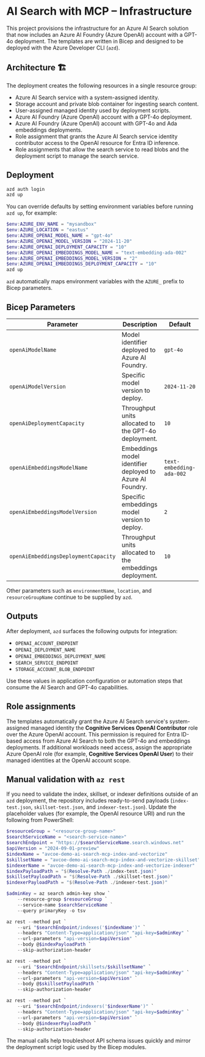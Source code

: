 # AI Search with MCP – Infrastructure

This project provisions the infrastructure for an Azure AI Search solution that now includes an Azure AI Foundry (Azure OpenAI) account with a GPT-4o deployment. The templates are written in Bicep and designed to be deployed with the Azure Developer CLI (`azd`).

## Architecture 🏗️

The deployment creates the following resources in a single resource group:

- Azure AI Search service with a system-assigned identity.
- Storage account and private blob container for ingesting search content.
- User-assigned managed identity used by deployment scripts.
- Azure AI Foundry (Azure OpenAI) account with a GPT-4o deployment.
 - Azure AI Foundry (Azure OpenAI) account with GPT-4o and Ada embeddings deployments.
- Role assignment that grants the Azure AI Search service identity contributor access to the OpenAI resource for Entra ID inference.
- Role assignments that allow the search service to read blobs and the deployment script to manage the search service.

## Deployment

```powershell
azd auth login
azd up
```

You can override defaults by setting environment variables before running `azd up`, for example:

```powershell
$env:AZURE_ENV_NAME = "mysandbox"
$env:AZURE_LOCATION = "eastus"
$env:AZURE_OPENAI_MODEL_NAME = "gpt-4o"
$env:AZURE_OPENAI_MODEL_VERSION = "2024-11-20"
$env:AZURE_OPENAI_DEPLOYMENT_CAPACITY = "10"
$env:AZURE_OPENAI_EMBEDDINGS_MODEL_NAME = "text-embedding-ada-002"
$env:AZURE_OPENAI_EMBEDDINGS_MODEL_VERSION = "2"
$env:AZURE_OPENAI_EMBEDDINGS_DEPLOYMENT_CAPACITY = "10"
azd up
```

`azd` automatically maps environment variables with the `AZURE_` prefix to Bicep parameters.

## Bicep Parameters

| Parameter | Description | Default |
|-----------|-------------|---------|
| `openAiModelName` | Model identifier deployed to Azure AI Foundry. | `gpt-4o` |
| `openAiModelVersion` | Specific model version to deploy. | `2024-11-20` |
| `openAiDeploymentCapacity` | Throughput units allocated to the GPT-4o deployment. | `10` |
| `openAiEmbeddingsModelName` | Embeddings model identifier deployed to Azure AI Foundry. | `text-embedding-ada-002` |
| `openAiEmbeddingsModelVersion` | Specific embeddings model version to deploy. | `2` |
| `openAiEmbeddingsDeploymentCapacity` | Throughput units allocated to the embeddings deployment. | `10` |

Other parameters such as `environmentName`, `location`, and `resourceGroupName` continue to be supplied by `azd`.

## Outputs

After deployment, `azd` surfaces the following outputs for integration:

- `OPENAI_ACCOUNT_ENDPOINT`
- `OPENAI_DEPLOYMENT_NAME`
- `OPENAI_EMBEDDINGS_DEPLOYMENT_NAME`
- `SEARCH_SERVICE_ENDPOINT`
- `STORAGE_ACCOUNT_BLOB_ENDPOINT`

Use these values in application configuration or automation steps that consume the AI Search and GPT-4o capabilities.

## Role assignments

The templates automatically grant the Azure AI Search service's system-assigned managed identity the **Cognitive Services OpenAI Contributor** role over the Azure OpenAI account. This permission is required for Entra ID-based access from Azure AI Search to both the GPT-4o and embeddings deployments. If additional workloads need access, assign the appropriate Azure OpenAI role (for example, **Cognitive Services OpenAI User**) to their managed identities at the OpenAI account scope.

## Manual validation with `az rest`

If you need to validate the index, skillset, or indexer definitions outside of an `azd` deployment, the repository includes ready-to-send payloads (`index-test.json`, `skillset-test.json`, and `indexer-test.json`). Update the placeholder values (for example, the OpenAI resource URI) and run the following from PowerShell:

```powershell
$resourceGroup = "<resource-group-name>"
$searchServiceName = "<search-service-name>"
$searchEndpoint = "https://$searchServiceName.search.windows.net"
$apiVersion = "2024-09-01-preview"
$indexName = "avcoe-demo-ai-search-mcp-index-and-vectorize"
$skillsetName = "avcoe-demo-ai-search-mcp-index-and-vectorize-skillset"
$indexerName = "avcoe-demo-ai-search-mcp-index-and-vectorize-indexer"
$indexPayloadPath = "$(Resolve-Path ./index-test.json)"
$skillsetPayloadPath = "$(Resolve-Path ./skillset-test.json)"
$indexerPayloadPath = "$(Resolve-Path ./indexer-test.json)"

$adminKey = az search admin-key show `
	--resource-group $resourceGroup `
	--service-name $searchServiceName `
	--query primaryKey -o tsv

az rest --method put `
	--uri "$searchEndpoint/indexes('$indexName')" `
	--headers "Content-Type=application/json" "api-key=$adminKey" `
	--url-parameters "api-version=$apiVersion" `
	--body @$indexPayloadPath `
	--skip-authorization-header

az rest --method put `
	--uri "$searchEndpoint/skillsets/$skillsetName" `
	--headers "Content-Type=application/json" "api-key=$adminKey" `
	--url-parameters "api-version=$apiVersion" `
	--body @$skillsetPayloadPath `
	--skip-authorization-header

az rest --method put `
	--uri "$searchEndpoint/indexers('$indexerName')" `
	--headers "Content-Type=application/json" "api-key=$adminKey" `
	--url-parameters "api-version=$apiVersion" `
	--body @$indexerPayloadPath `
	--skip-authorization-header
```

The manual calls help troubleshoot API schema issues quickly and mirror the deployment script logic used by the Bicep modules.
